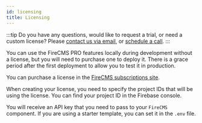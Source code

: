 ```yaml
---
id: licensing
title: Licensing
---
```


:::tip
Do you have any questions, would like to request a trial, or need a custom license?
Please [contact us via email](mailto:hello@firecms.co),
or [schedule a call](https://calendar.google.com/calendar/u/0/appointments/schedules/AcZssZ0INW8ihjQ90S4gkdo8_rbL_Zx7gagZShLIpHyW43zDXkQDPole6a1coo1sT2O6Gl05X8lxFDlp?gv=true).
:::

You can use the FireCMS PRO features locally during development without a license, but you will need to
purchase one to deploy it. There is a grace period after the first deployment
to allow you to test it in production.

You can purchase a license in the [FireCMS subscriptions site](https://app.firecms.co/subscriptions).

When creating your license, you need to specify the project IDs that will be
using the license. You can find your project ID in the Firebase console.

You will receive an API key that you need to pass to your `FireCMS` component.
If you are using a starter template, you can set it in the `.env` file.



